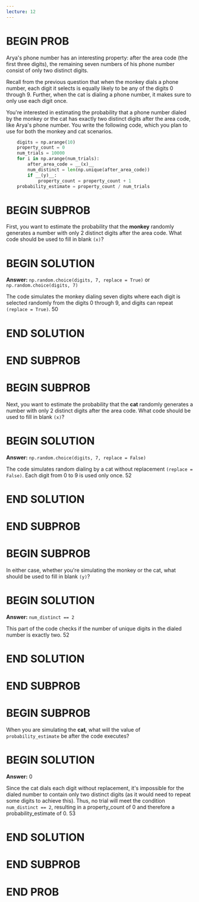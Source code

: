 ```yaml
---
lecture: 12
---
```


# BEGIN PROB

Arya's phone number has an interesting property: after the area code
(the first three digits), the remaining seven numbers of his phone
number consist of only two distinct digits.

Recall from the previous question that when the monkey dials a phone
number, each digit it selects is equally likely to be any of the digits
$0$ through $9$. Further, when the cat is dialing a phone number, it
makes sure to only use each digit once.

You're interested in estimating the probability that a phone number
dialed by the monkey or the cat has exactly two distinct digits after
the area code, like Arya's phone number. You write the following code,
which you plan to use for both the monkey and cat scenarios.

```py
    digits = np.arange(10)
    property_count = 0
    num_trials = 10000
    for i in np.arange(num_trials):
        after_area_code = __(x)__
        num_distinct = len(np.unique(after_area_code))
        if __(y)__:
            property_count = property_count + 1
    probability_estimate = property_count / num_trials
```

# BEGIN SUBPROB

First, you want to estimate the probability that the **monkey** randomly
generates a number with only 2 distinct digits after the area code. What
code should be used to fill in blank `(x)`?

# BEGIN SOLUTION
**Answer:** `np.random.choice(digits, 7, replace = True)` or `np.random.choice(digits, 7)`

The code simulates the monkey dialing seven digits where each digit is selected randomly from the digits 0 through 9, and digits can repeat `(replace = True)`.
<average>50</average>

# END SOLUTION

# END SUBPROB

# BEGIN SUBPROB

Next, you want to estimate the probability that the **cat** randomly
generates a number with only 2 distinct digits after the area code. What
code should be used to fill in blank `(x)`?

# BEGIN SOLUTION
**Answer:** `np.random.choice(digits, 7, replace = False)`

The code simulates random dialing by a cat without replacement `(replace = False)`. Each digit from 0 to 9 is used only once.
<average>52</average>

# END SOLUTION

# END SUBPROB

# BEGIN SUBPROB

In either case, whether you're simulating the monkey or the cat, what
should be used to fill in blank `(y)`?

# BEGIN SOLUTION
**Answer:** `num_distinct == 2`

This part of the code checks if the number of unique digits in the dialed number is exactly two.
<average>52</average>

# END SOLUTION

# END SUBPROB

# BEGIN SUBPROB

When you are simulating the **cat**, what will the value of
`probability_estimate` be after the code executes?

# BEGIN SOLUTION
**Answer:** $0$

Since the cat dials each digit without replacement, it's impossible for the dialed number to contain only two distinct digits (as it would need to repeat some digits to achieve this). Thus, no trial will meet the condition `num_distinct == 2`, resulting in a property_count of 0 and therefore a probability_estimate of 0.
<average>53</average>

# END SOLUTION

# END SUBPROB

# END PROB